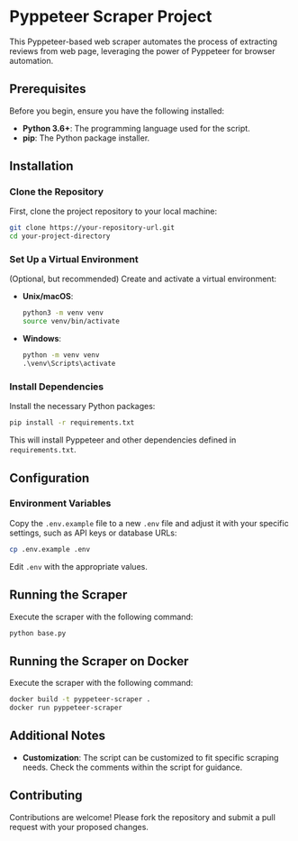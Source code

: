 # Pyppeteer Scraper Project

This Pyppeteer-based web scraper automates the process of extracting reviews from web page, leveraging the power of Pyppeteer for browser automation.

## Prerequisites

Before you begin, ensure you have the following installed:
- **Python 3.6+**: The programming language used for the script.
- **pip**: The Python package installer.

## Installation

### Clone the Repository

First, clone the project repository to your local machine:

```bash
git clone https://your-repository-url.git
cd your-project-directory
```

### Set Up a Virtual Environment

(Optional, but recommended) Create and activate a virtual environment:

- **Unix/macOS**:

  ```bash
  python3 -m venv venv
  source venv/bin/activate
  ```

- **Windows**:

  ```cmd
  python -m venv venv
  .\venv\Scripts\activate
  ```

### Install Dependencies

Install the necessary Python packages:

```bash
pip install -r requirements.txt
```

This will install Pyppeteer and other dependencies defined in `requirements.txt`.

## Configuration

### Environment Variables

Copy the `.env.example` file to a new `.env` file and adjust it with your specific settings, such as API keys or database URLs:

```bash
cp .env.example .env
```

Edit `.env` with the appropriate values.

## Running the Scraper

Execute the scraper with the following command:

```bash
python base.py
```

## Running the Scraper on Docker

Execute the scraper with the following command:

```bash
docker build -t pyppeteer-scraper .
docker run pyppeteer-scraper
```

## Additional Notes

- **Customization**: The script can be customized to fit specific scraping needs. Check the comments within the script for guidance.

## Contributing

Contributions are welcome! Please fork the repository and submit a pull request with your proposed changes.